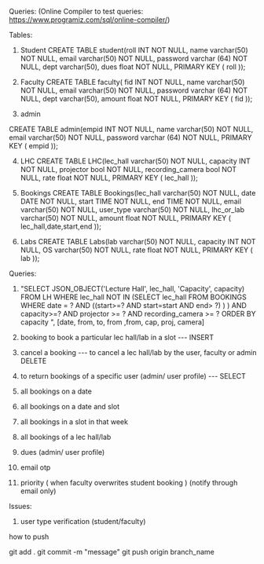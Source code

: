 Queries:  (Online Compiler to test queries: https://www.programiz.com/sql/online-compiler/)

Tables:
1. Student
CREATE TABLE student(roll INT NOT NULL,  name varchar(50) NOT NULL, email varchar(50) NOT NULL, password varchar (64) NOT NULL, dept varchar(50), dues float NOT NULL, PRIMARY KEY ( roll ));

2. Faculty
CREATE TABLE faculty(    fid INT NOT NULL,    name varchar(50) NOT NULL, email varchar(50) NOT NULL, password varchar (64) NOT NULL, dept varchar(50), amount float NOT NULL, PRIMARY KEY ( fid ));

3. admin

CREATE TABLE admin(empid INT NOT NULL, name varchar(50) NOT NULL, email varchar(50) NOT NULL, password varchar (64) NOT NULL, PRIMARY KEY ( empid ));

4. LHC
CREATE TABLE LHC(lec_hall varchar(50) NOT NULL,  capacity INT NOT NULL, projector bool NOT NULL, recording_camera bool NOT NULL, rate float NOT NULL, PRIMARY KEY ( lec_hall ));
 
5. Bookings
CREATE TABLE Bookings(lec_hall varchar(50) NOT NULL,  date DATE NOT NULL, start TIME NOT NULL, end TIME NOT NULL, email varchar(50) NOT NULL, user_type varchar(50) NOT NULL, lhc_or_lab varchar(50) NOT NULL, amount float NOT NULL, PRIMARY KEY ( lec_hall,date,start,end  ));

6. Labs
CREATE TABLE Labs(lab varchar(50) NOT NULL,  capacity INT NOT NULL, OS varchar(50) NOT NULL, rate float NOT NULL, PRIMARY KEY ( lab ));

 Queries:

 <!-- 1. "SELECT JSON_OBJECT('Lecture Hall', lec_hall, 'Capacity', capacity) FROM LH WHERE lec_hall NOT IN (SELECT lec_hall FROM BOOKINGS WHERE date = ? AND ((start>=?  AND start<? ) OR (?>=start AND end> ?) ) ) AND capacity>=? ORDER BY capacity ", [date, from, to, from ,from, cap] -->

 1. "SELECT JSON_OBJECT('Lecture Hall', lec_hall, 'Capacity', capacity) FROM LH WHERE lec_hall NOT IN (SELECT lec_hall FROM BOOKINGS WHERE date = ? AND ((start>=?  AND start<? ) OR (?>=start AND end> ?) ) ) AND capacity>=? AND projector >= ? AND recording_camera >= ? ORDER BY capacity ", [date, from, to, from ,from, cap, proj, camera] 


2. booking
to book a particular lec hall/lab in a slot  ---
INSERT

3. cancel a booking  ---
to cancel a lec hall/lab by the user, faculty or admin
DELETE
 
 2. to return bookings of a specific user (admin/ user profile)  ---
 SELECT

 3. all bookings on a date 

 4. all bookings on a date and slot

 5. all bookings in a slot in that week

 6. all bookings of a lec hall/lab 


 7. dues  (admin/ user profile)


8. email otp

9. priority ( when faculty overwrites student booking ) (notify through email only)
 
 Issues:

1. user type verification (student/faculty) 




how to push

git add .
git commit -m "message"
git push origin branch_name